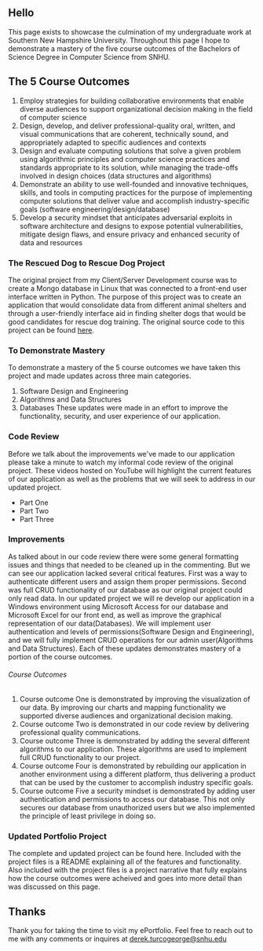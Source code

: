 ## Hello
This page exists to showcase the culmination of my undergraduate work at Southern New Hampshire University. Throughout this page I hope to demonstrate a mastery of the five course outcomes of the Bachelors of Science Degree in Computer Science from SNHU.

## The 5 Course Outcomes
1. Employ strategies for building collaborative environments that enable diverse audiences to support organizational decision making in the field of computer science 
2. Design, develop, and deliver professional-quality oral, written, and visual communications that are coherent, technically sound, and appropriately adapted to specific audiences and contexts
3. Design and evaluate computing solutions that solve a given problem using algorithmic principles and computer science practices and standards appropriate to its solution, while managing the trade-offs involved in design choices (data structures and algorithms) 
4. Demonstrate an ability to use well-founded and innovative techniques, skills, and tools in computing practices for the purpose of implementing computer solutions that deliver value and accomplish industry-specific goals (software engineering/design/database) 
5. Develop a security mindset that anticipates adversarial exploits in software architecture and designs to expose potential vulnerabilities, mitigate design flaws, and ensure privacy and enhanced security of data and resources 

### The Rescued Dog to Rescue Dog Project
The original project from my Client/Server Development course was to create a Mongo database in Linux that was connected to a front-end user interface written in Python.  The purpose of this project was to create an application that would consolidate data from different animal shelters and through a user-friendly interface aid in finding shelter dogs that would be good candidates for rescue dog training.
The original source code to this project can be found [here](https://github.com/Munky74/CS-330-Computational-Graphics/blob/main/CS-330%20Final%20Project%20Derek%20T.zip).

### To Demonstrate Mastery
To demonstrate a mastery of the 5 course outcomes we have taken this project and made updates across three main categories.  
1. Software Design and Engineering
2. Algorithms and Data Structures
3. Databases
These updates were made in an effort to improve the functionality, security, and user experience of our application.  

### Code Review
Before we talk about the improvements we've made to our application please take a minute to watch my informal code review of the original project. These videos hosted on YouTube will highlight the current features of our application as well as the problems that we will seek to address in our updated project.
* Part One
* Part Two
* Part Three

### Improvements
As talked about in our code review there were some general formatting issues and things that needed to be cleaned up in the commenting.  But we can see our application lacked several critical features.  First was a way to authenticate different users and assign them proper permissions.  Second was full CRUD functionality of our database as our original project could only read data.  In our updated project we will re develop our application in a Windows environment using Microsoft Access for our database and Microsoft Excel for our front end, as well as improve the graphical representation of our data(Databases).  We will implement user authentication and levels of permissions(Software Design and Engineering), and we will fully implement CRUD operations for our admin user(Algorithms and Data Structures).
Each of these updates demonstrates mastery of a portion of the course outcomes.

###### Course Outcomes
1. Course outcome One is demonstrated by improving the visualization of our data. By improving our charts and mapping functionality we supported diverse audiences and organizational decision making.
2. Course outcome Two is demonstrated in our code review by delivering professional quality communications.
3. Course outcome Three is demonstrated by adding the several different algorithms to our application.  These algorithms are used to implement full CRUD functionality to our project.
4. Course outcome Four is demonstrated by rebuilding our application in another environment using a different platform, thus delivering a product that can be used by the customer to accomplish industry specific goals.
5. Course outcome Five a security mindset is demonstrated by adding user authentication and permissions to access our database. This not only secures our database from unauthorized users but we also implemented the principle of least privilege in doing so.

### Updated Portfolio Project
The complete and updated project can be found here.  Included with the project files is a README explaining all of the features and functionality.  Also included with the project files is a project narrative that fully explains how the course outcomes were acheived and goes into more detail than was discussed on this page.

## Thanks
Thank you for taking the time to visit my ePortfolio. Feel free to reach out to me with any comments or inquires at
derek.turcogeorge@snhu.edu
